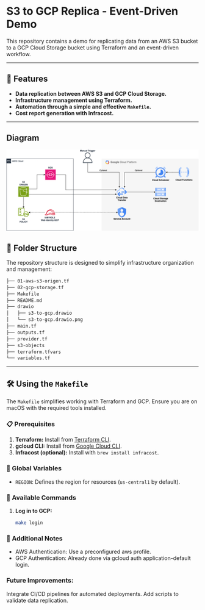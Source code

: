 # S3 to GCP Replica - Event-Driven Demo

This repository contains a demo for replicating data from an AWS S3 bucket to a GCP Cloud Storage bucket using Terraform and an event-driven workflow.

---

## 🚀 Features

- **Data replication between AWS S3 and GCP Cloud Storage.**
- **Infrastructure management using Terraform.**
- **Automation through a simple and effective `Makefile`.**
- **Cost report generation with Infracost.**

---
## Diagram
![aws-gcp](drawio/s3-to-gcp.drawio.png)

## 📂 Folder Structure

The repository structure is designed to simplify infrastructure organization and management:

```bash
├── 01-aws-s3-origen.tf
├── 02-gcp-storage.tf
├── Makefile
├── README.md
├── drawio
│   ├── s3-to-gcp.drawio
│   └── s3-to-gcp.drawio.png
├── main.tf
├── outputs.tf
├── provider.tf
├── s3-objects
├── terraform.tfvars
└── variables.tf
```
---

## 🛠️ Using the `Makefile`

The `Makefile` simplifies working with Terraform and GCP. Ensure you are on macOS with the required tools installed.

### 📋 Prerequisites

1. **Terraform:** Install from [Terraform CLI](https://www.terraform.io/downloads).
2. **gcloud CLI:** Install from [Google Cloud CLI](https://cloud.google.com/sdk/docs/install).
3. **Infracost (optional):** Install with `brew install infracost`.

### 📝 Global Variables

- `REGION`: Defines the region for resources (`us-central1` by default).

### 🔧 Available Commands

1. **Log in to GCP:**
   ```bash
   make login
   ```

### 🌟 Additional Notes
- AWS Authentication: Use a preconfigured aws profile.
- GCP Authentication: Already done via gcloud auth application-default login.

### Future Improvements:
Integrate CI/CD pipelines for automated deployments.
Add scripts to validate data replication.
